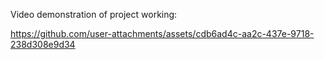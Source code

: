 Video demonstration of project working:


https://github.com/user-attachments/assets/cdb6ad4c-aa2c-437e-9718-238d308e9d34

